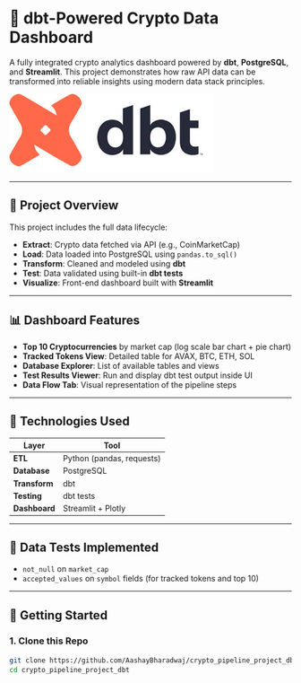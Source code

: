 # 🚀 dbt-Powered Crypto Data Dashboard

A fully integrated crypto analytics dashboard powered by **dbt**, **PostgreSQL**, and **Streamlit**. This project demonstrates how raw API data can be transformed into reliable insights using modern data stack principles.

![Dashboard Preview](dbt_logo.jpg)

---

## 📌 Project Overview

This project includes the full data lifecycle:
- **Extract**: Crypto data fetched via API (e.g., CoinMarketCap)
- **Load**: Data loaded into PostgreSQL using `pandas.to_sql()`
- **Transform**: Cleaned and modeled using **dbt**
- **Test**: Data validated using built-in **dbt tests**
- **Visualize**: Front-end dashboard built with **Streamlit**

---

## 📊 Dashboard Features

- **Top 10 Cryptocurrencies** by market cap (log scale bar chart + pie chart)
- **Tracked Tokens View**: Detailed table for AVAX, BTC, ETH, SOL
- **Database Explorer**: List of available tables and views
- **Test Results Viewer**: Run and display dbt test output inside UI
- **Data Flow Tab**: Visual representation of the pipeline steps

---

## 🧱 Technologies Used

| Layer         | Tool            |
|---------------|------------------|
| **ETL**        | Python (pandas, requests) |
| **Database**   | PostgreSQL       |
| **Transform**  | dbt              |
| **Testing**    | dbt tests        |
| **Dashboard**  | Streamlit + Plotly |

---

## 🧪 Data Tests Implemented

- `not_null` on `market_cap`
- `accepted_values` on `symbol` fields (for tracked tokens and top 10)

---

## 🚀 Getting Started

### 1. Clone this Repo
```bash
git clone https://github.com/AashayBharadwaj/crypto_pipeline_project_dbt.git
cd crypto_pipeline_project_dbt
